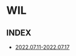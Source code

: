 # WIL

## INDEX

- [2022.07.11-2022.07.17](https://github.com/projectmiluju/wil/tree/main/20220711-20220717)